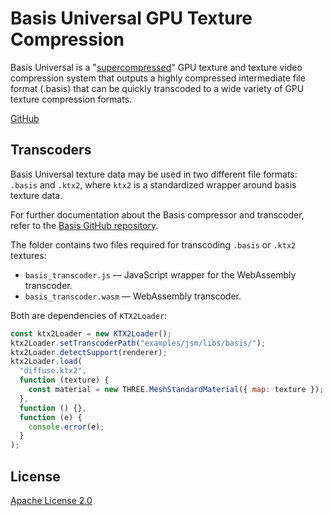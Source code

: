 # Basis Universal GPU Texture Compression

Basis Universal is a "[supercompressed](http://gamma.cs.unc.edu/GST/gst.pdf)"
GPU texture and texture video compression system that outputs a highly
compressed intermediate file format (.basis) that can be quickly transcoded to
a wide variety of GPU texture compression formats.

[GitHub](https://github.com/BinomialLLC/basis_universal)

## Transcoders

Basis Universal texture data may be used in two different file formats:
`.basis` and `.ktx2`, where `ktx2` is a standardized wrapper around basis texture data.

For further documentation about the Basis compressor and transcoder, refer to
the [Basis GitHub repository](https://github.com/BinomialLLC/basis_universal).

The folder contains two files required for transcoding `.basis` or `.ktx2` textures:

- `basis_transcoder.js` — JavaScript wrapper for the WebAssembly transcoder.
- `basis_transcoder.wasm` — WebAssembly transcoder.

Both are dependencies of `KTX2Loader`:

```js
const ktx2Loader = new KTX2Loader();
ktx2Loader.setTranscoderPath("examples/jsm/libs/basis/");
ktx2Loader.detectSupport(renderer);
ktx2Loader.load(
  "diffuse.ktx2",
  function (texture) {
    const material = new THREE.MeshStandardMaterial({ map: texture });
  },
  function () {},
  function (e) {
    console.error(e);
  }
);
```

## License

[Apache License 2.0](https://github.com/BinomialLLC/basis_universal/blob/master/LICENSE)
